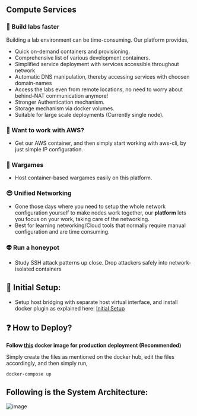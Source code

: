 ## Compute Services

### 🚀 Build labs faster

Building a lab environment can be time-consuming.  Our platform provides,

  
- Quick on-demand containers and provisioning.
- Comprehensive list of various development containers.
- Simplified service deployment with services accessible throughout network
- Automatic DNS manipulation, thereby accessing services with choosen domain-names
- Access the labs even from remote locations, no need to worry about behind-NAT communication anymore!
- Stronger Authentication mechanism.
- Storage mechanism via docker volumes.
- Suitable for large scale deployments (Currently single node).

### 🎃 Want to work with AWS?
- Get our AWS container, and then simply start working with aws-cli, by just simple IP configuration.

### 🏹 Wargames
- Host container-based wargames easily on this platform.

### 😎 Unified Networking
- Gone those days where you need to setup the whole network configuration yourself to make nodes work together, our **platform** lets you focus on your work, taking care of the networking.
- Best for learning networking/Cloud tools that normally require manual configuration and are time consuming.

### 👽 Run a honeypot
- Study SSH attack patterns up close. Drop attackers safely into network-isolated containers
## 🔨 Initial Setup:
- Setup host bridging with separate host virtual interface, and install docker plugin as explained here: [Initial Setup](https://github.com/VaradBelwalkar/Compute-Services/blob/master/configure/setup.md)

## ❓ How to Deploy?
**Follow [this](https://hub.docker.com/r/varadbelwalkar/golang_server) docker image for production deployment (Recommended)**

Simply create the files as mentioned on the docker hub, edit the files accordingly, and then simply run,
```
docker-compose up
```

## Following is the System Architecture:

![image](https://github.com/VaradBelwalkar/Compute-Services/assets/86964576/ce5f25c5-8d83-4967-8f3c-6bdc9d8ec067)







